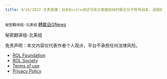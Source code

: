 ```yaml
---
title: 4/24/2022 文贵直播：战友Nicole讲述乌克兰救援前线的极左分子辱骂战友，诋毁爆料革命，企图制造事端诬陷战友
---
```

`秘密翻译组-北美组` [轉載自GNews](https://gnews.org/zh-hans/2413472/)

秘密翻译组-北美组

免责声明：本文内容仅代表作者个人观点，平台不承担任何法律风险。
  
- [ROL Foundation](https://rolfoundation.org/)
- [ROL Society](https://rolsociety.org/)
- [Terms of use](https://gnews.org/terms-of-use-3/)
- [Privacy Policy](https://gnews.org/privacy-policy/)
